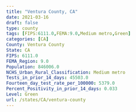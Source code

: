 ```yaml
---
title: "Ventura County, CA"
date: 2021-03-16
draft: false
type: county
tags: [FIPS:6111.0,FEMA:9.0,Medium metro,Green]
categories: [CA]
County: Ventura County
State: CA
FIPS: 6111.0
FEMA_Region: 9.0
Population: 846006.0
NCHS_Urban_Rural_Classification: Medium metro
Tests_in_prior_14_days: 45503.0
Fourteen_day_test_rate_per_100000: 5379.0
Percent_Positivity_in_prior_14_days: 0.033
Level: Green
url: /states/CA/ventura-county
---
```



